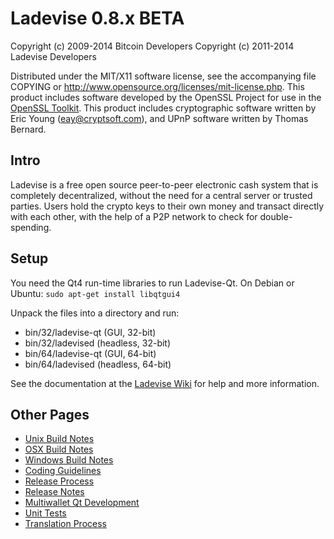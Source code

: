 Ladevise 0.8.x BETA
====================

Copyright (c) 2009-2014 Bitcoin Developers
Copyright (c) 2011-2014 Ladevise Developers

Distributed under the MIT/X11 software license, see the accompanying
file COPYING or http://www.opensource.org/licenses/mit-license.php.
This product includes software developed by the OpenSSL Project for use in the [OpenSSL Toolkit](http://www.openssl.org/). This product includes
cryptographic software written by Eric Young ([eay@cryptsoft.com](mailto:eay@cryptsoft.com)), and UPnP software written by Thomas Bernard.


Intro
---------------------
Ladevise is a free open source peer-to-peer electronic cash system that is
completely decentralized, without the need for a central server or trusted
parties.  Users hold the crypto keys to their own money and transact directly
with each other, with the help of a P2P network to check for double-spending.


Setup
---------------------
You need the Qt4 run-time libraries to run Ladevise-Qt. On Debian or Ubuntu:
	`sudo apt-get install libqtgui4`

Unpack the files into a directory and run:

- bin/32/ladevise-qt (GUI, 32-bit)
- bin/32/ladevised (headless, 32-bit)
- bin/64/ladevise-qt (GUI, 64-bit)
- bin/64/ladevised (headless, 64-bit)

See the documentation at the [Ladevise Wiki](http://ladevise.info)
for help and more information.


Other Pages
---------------------
- [Unix Build Notes](build-unix.md)
- [OSX Build Notes](build-osx.md)
- [Windows Build Notes](build-msw.md)
- [Coding Guidelines](coding.md)
- [Release Process](release-process.md)
- [Release Notes](release-notes.md)
- [Multiwallet Qt Development](multiwallet-qt.md)
- [Unit Tests](unit-tests.md)
- [Translation Process](translation_process.md)
